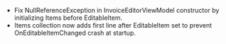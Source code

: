 - Fix NullReferenceException in InvoiceEditorViewModel constructor by initializing Items before EditableItem.
- Items collection now adds first line after EditableItem set to prevent OnEditableItemChanged crash at startup.

